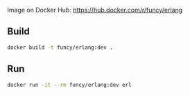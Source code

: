 Image on Docker Hub: https://hub.docker.com/r/funcy/erlang

## Build

```sh
docker build -t funcy/erlang:dev .
```

## Run

```sh
docker run -it --rm funcy/erlang:dev erl
```
